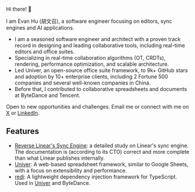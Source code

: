 Hi there! 👋

I am Evan Hu (胡文召), a software engineer focusing on editors, sync engines and AI applications. 

- I am a seasoned software engineer and architect with a proven track record in designing and leading collaborative tools, including real-time editors and office suites. 
- Specializing in real-time collaboration algorithms (OT, CRDTs), rendering, performance optimization, and scalable architecture. 
- Led Univer, an open-source office suite framework, to 9k+ GitHub stars and adoption by 10+ enterprise clients, including 2 Fortune 500 companies and several well-known companies in China.
- Before that, I contributed to collaborative spreadsheets and documents at ByteDance and Tencent.

Open to new opportunities and challenges. Email me or connect with me on [X](https://x.com/wzhudev) or [LinkedIn](https://www.linkedin.com/in/hu-wenzhao-8919a7290/).

## Features

- [Reverse Linear's Sync Engine](https://github.com/wzhudev/reverse-linear-sync-engine): a detailed study on Linear's sync engine. The documentation is (according to its CTO) correct and more complete than what Linear publishes internally.
- [Univer](https://github.com/dream-num/univer): A web-based spreadsheet framework, similar to Google Sheets, with a focus on extensibility and performance.
- [redi](https://github.com/wzhudev/redi): A lightweight dependency injection framework for TypeScript. Used in [Univer](https://github.com/dream-num/univer) and ByteDance.
